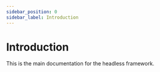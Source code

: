 ```yaml
---
sidebar_position: 0
sidebar_label: Introduction
---
```


# Introduction

This is the main documentation for the headless framework.